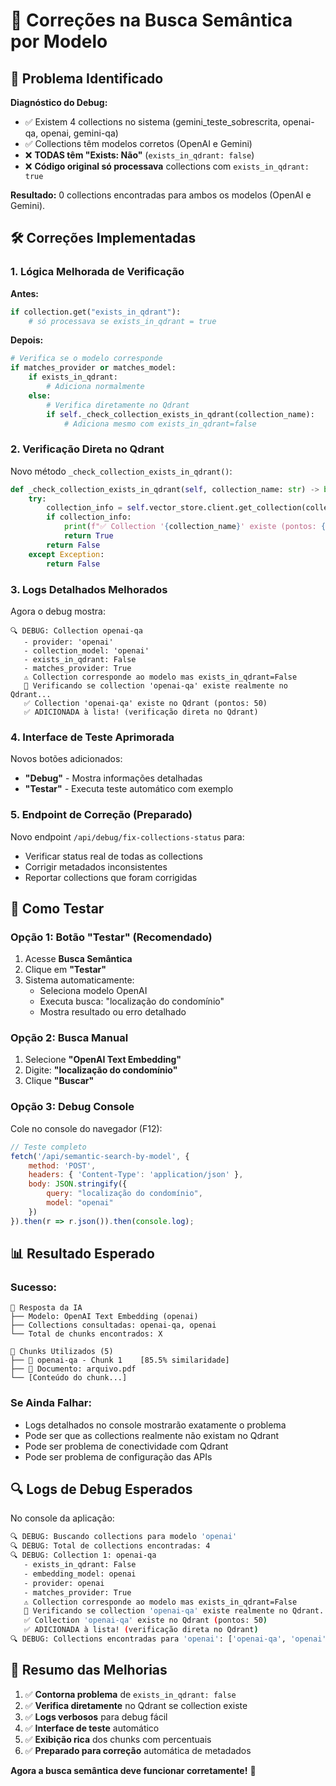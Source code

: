 # 🔧 Correções na Busca Semântica por Modelo

## 🎯 Problema Identificado

**Diagnóstico do Debug:**
- ✅ Existem 4 collections no sistema (gemini_teste_sobrescrita, openai-qa, openai, gemini-qa)
- ✅ Collections têm modelos corretos (OpenAI e Gemini) 
- ❌ **TODAS têm "Exists: Não"** (`exists_in_qdrant: false`)
- ❌ **Código original só processava** collections com `exists_in_qdrant: true`

**Resultado:** 0 collections encontradas para ambos os modelos (OpenAI e Gemini).

## 🛠️ Correções Implementadas

### 1. **Lógica Melhorada de Verificação**

**Antes:**
```python
if collection.get("exists_in_qdrant"):
    # só processava se exists_in_qdrant = true
```

**Depois:**
```python
# Verifica se o modelo corresponde
if matches_provider or matches_model:
    if exists_in_qdrant:
        # Adiciona normalmente
    else:
        # Verifica diretamente no Qdrant
        if self._check_collection_exists_in_qdrant(collection_name):
            # Adiciona mesmo com exists_in_qdrant=false
```

### 2. **Verificação Direta no Qdrant**

Novo método `_check_collection_exists_in_qdrant()`:
```python
def _check_collection_exists_in_qdrant(self, collection_name: str) -> bool:
    try:
        collection_info = self.vector_store.client.get_collection(collection_name)
        if collection_info:
            print(f"✅ Collection '{collection_name}' existe (pontos: {collection_info.points_count})")
            return True
        return False
    except Exception:
        return False
```

### 3. **Logs Detalhados Melhorados**

Agora o debug mostra:
```
🔍 DEBUG: Collection openai-qa
   - provider: 'openai'
   - collection_model: 'openai'  
   - exists_in_qdrant: False
   - matches_provider: True
   ⚠️ Collection corresponde ao modelo mas exists_in_qdrant=False
   🔄 Verificando se collection 'openai-qa' existe realmente no Qdrant...
   ✅ Collection 'openai-qa' existe no Qdrant (pontos: 50)
   ✅ ADICIONADA à lista! (verificação direta no Qdrant)
```

### 4. **Interface de Teste Aprimorada**

Novos botões adicionados:
- **"Debug"** - Mostra informações detalhadas
- **"Testar"** - Executa teste automático com exemplo

### 5. **Endpoint de Correção** (Preparado)

Novo endpoint `/api/debug/fix-collections-status` para:
- Verificar status real de todas as collections
- Corrigir metadados inconsistentes
- Reportar collections que foram corrigidas

## 🧪 Como Testar

### **Opção 1: Botão "Testar" (Recomendado)**
1. Acesse **Busca Semântica**
2. Clique em **"Testar"**
3. Sistema automaticamente:
   - Seleciona modelo OpenAI
   - Executa busca: "localização do condomínio"
   - Mostra resultado ou erro detalhado

### **Opção 2: Busca Manual**
1. Selecione **"OpenAI Text Embedding"**
2. Digite: **"localização do condomínio"**
3. Clique **"Buscar"**

### **Opção 3: Debug Console**
Cole no console do navegador (F12):
```javascript
// Teste completo
fetch('/api/semantic-search-by-model', {
    method: 'POST',
    headers: { 'Content-Type': 'application/json' },
    body: JSON.stringify({ 
        query: "localização do condomínio", 
        model: "openai" 
    })
}).then(r => r.json()).then(console.log);
```

## 📊 Resultado Esperado

### **Sucesso:**
```
🤖 Resposta da IA
├── Modelo: OpenAI Text Embedding (openai)
├── Collections consultadas: openai-qa, openai
└── Total de chunks encontrados: X

📄 Chunks Utilizados (5)
├── 📂 openai-qa - Chunk 1    [85.5% similaridade]
├── 📄 Documento: arquivo.pdf
└── [Conteúdo do chunk...]
```

### **Se Ainda Falhar:**
- Logs detalhados no console mostrarão exatamente o problema
- Pode ser que as collections realmente não existam no Qdrant
- Pode ser problema de conectividade com Qdrant
- Pode ser problema de configuração das APIs

## 🔍 Logs de Debug Esperados

No console da aplicação:
```bash
🔍 DEBUG: Buscando collections para modelo 'openai'
🔍 DEBUG: Total de collections encontradas: 4
🔍 DEBUG: Collection 1: openai-qa
   - exists_in_qdrant: False
   - embedding_model: openai
   - provider: openai
   - matches_provider: True
   ⚠️ Collection corresponde ao modelo mas exists_in_qdrant=False
   🔄 Verificando se collection 'openai-qa' existe realmente no Qdrant...
   ✅ Collection 'openai-qa' existe no Qdrant (pontos: 50)
   ✅ ADICIONADA à lista! (verificação direta no Qdrant)
🔍 DEBUG: Collections encontradas para 'openai': ['openai-qa', 'openai']
```

## 🎯 Resumo das Melhorias

1. ✅ **Contorna problema** de `exists_in_qdrant: false`
2. ✅ **Verifica diretamente** no Qdrant se collection existe
3. ✅ **Logs verbosos** para debug fácil
4. ✅ **Interface de teste** automático
5. ✅ **Exibição rica** dos chunks com percentuais
6. ✅ **Preparado para correção** automática de metadados

**Agora a busca semântica deve funcionar corretamente!** 🚀